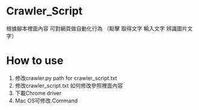 # Crawler_Script
根據腳本裡面內容 可對網頁做自動化行為 （點擊 取得文字 輸入文字 辨識圖片文字）

# How to use
1. 修改crawler.py path for crawler_script.txt
2. 修改crawler_script.txt 如何修改參照裡面內容
3. 下載Chrome driver
4. Mac OS可修改.Command 
